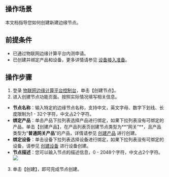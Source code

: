 ## 操作场景
本文档指导您如何创建新建边缘节点。

## 前提条件
- 已通过物联网边缘计算平台内测申请。
- 已创建并绑定产品和设备，更多详情请参见 [设备接入准备](https://cloud.tencent.com/document/product/634/14442)。


## 操作步骤
1. 登录 [物联网边缘计算平台控制台](https://console.cloud.tencent.com/iotcloud/edge)，单击【创建节点】。
2. 进入创建节点功能页面。按照实际情况填写相关信息。
 - **节点名称**：输入特定的边缘节点名称，支持中文，英文字母、数字下划线、长度限制为1 - 32个字符，中文占2个字符。
 - **绑定产品**：单击产品下拉列表选择产品进行绑定，如果下拉列表没有可绑定的产品，单击【创建产品】，在产品列表页创建节点类型为**“网关”**，且产品类型为“**普通网关产品**”的产品，详情请参见 [创建产品](https://cloud.tencent.com/document/product/634/14442#.E5.88.9B.E5.BB.BA.E4.BA.A7.E5.93.81) 进行创建。
 - **绑定设备**：单击设备下拉列表选择设备进行绑定，如果下拉列表没有可绑定的设备，请参见 [创建设备](https://cloud.tencent.com/document/product/634/14442#.E5.88.9B.E5.BB.BA.E8.AE.BE.E5.A4.87) 进行设备创建。
 - **节点描述**：您可以输入节点的描述信息，0 - 2048个字符，中文占2个字符。
![](https://main.qcloudimg.com/raw/996a185324a979b58b974173c862280f.png)
3. 单击【创建】，即可完成节点创建。



